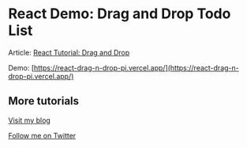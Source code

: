 # React Demo: Drag and Drop Todo List

Article:
[React Tutorial: Drag and Drop](https://patzhong.com/blog/react-drag-drop)


Demo: [https://react-drag-n-drop-pi.vercel.app/](https://react-drag-n-drop-pi.vercel.app/)


## More tutorials

[Visit my blog](https://patzhong.com/)

[Follow me on Twitter](https://twitter.com/pat_zhong)


